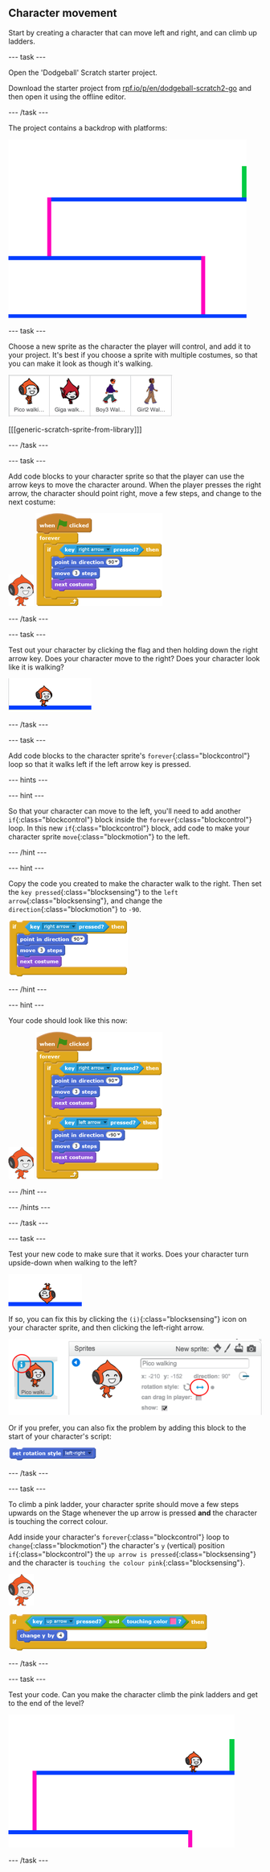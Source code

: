 ## Character movement

Start by creating a character that can move left and right, and can climb up ladders.

--- task ---

Open the 'Dodgeball' Scratch starter project.

Download the starter project from [rpf.io/p/en/dodgeball-scratch2-go](http://rpf.io/p/en/dodgeball-scratch2-go) and then open it using the offline editor.

--- /task ---

The project contains a backdrop with platforms:

![dodgeball project background](images/dodge-background.png)

--- task ---

Choose a new sprite as the character the player will control, and add it to your project. It's best if you choose a sprite with multiple costumes, so that you can make it look as though it's walking.

![pick a sprite](images/dodge-characters.png)

[[[generic-scratch-sprite-from-library]]]

--- /task ---

--- task ---

Add code blocks to your character sprite so that the player can use the arrow keys to move the character around. When the player presses the right arrow, the character should point right, move a few steps, and change to the next costume:

![pico walking sprite](images/pico_walking_sprite.png)
![blocks_1545216257_0709238](images/blocks_1545216257_0709238.png)

--- /task ---

--- task ---

Test out your character by clicking the flag and then holding down the right arrow key. Does your character move to the right? Does your character look like it is walking?

![screenshot](images/dodge-walking.png)

--- /task ---

--- task ---

Add code blocks to the character sprite's `forever`{:class="blockcontrol"} loop so that it walks left if the left arrow key is pressed.

--- hints ---

--- hint ---

So that your character can move to the left, you'll need to add another `if`{:class="blockcontrol"} block inside the `forever`{:class="blockcontrol"} loop. In this new `if`{:class="blockcontrol"} block, add code to make your character sprite `move`{:class="blockmotion"} to the left.

--- /hint ---

--- hint ---

Copy the code you created to make the character walk to the right. Then set the `key pressed`{:class="blocksensing"} to the `left arrow`{:class="blocksensing"}, and change the `direction`{:class="blockmotion"} to `-90`.

![blocks_1545216258_1721418](images/blocks_1545216258_1721418.png)

--- /hint ---

--- hint ---

Your code should look like this now:

![pico walking sprite](images/pico_walking_sprite.png)
![blocks_1545216259_276616](images/blocks_1545216259_276616.png)

--- /hint ---

--- /hints ---

--- /task ---

--- task ---

Test your new code to make sure that it works. Does your character turn upside-down when walking to the left?

![screenshot](images/dodge-upside-down.png)

If so, you can fix this by clicking the `(i)`{:class="blocksensing"} icon on your character sprite, and then clicking the left-right arrow.

![screenshot](images/dodge-left-right.png)

Or if you prefer, you can also fix the problem by adding this block to the start of your character's script:

![blocks_1545216260_3861587](images/blocks_1545216260_3861587.png)

--- /task ---

--- task ---

To climb a pink ladder, your character sprite should move a few steps upwards on the Stage whenever the up arrow is pressed **and** the character is touching the correct colour. 

Add inside your character's `forever`{:class="blockcontrol"} loop to `change`{:class="blockmotion"} the character's `y` (vertical) position `if`{:class="blockcontrol"} the `up arrow is pressed`{:class="blocksensing"} and the character is `touching the colour pink`{:class="blocksensing"}.

![pico walking sprite](images/pico_walking_sprite.png)

![blocks_1545216261_4424717](images/blocks_1545216261_4424717.png)

--- /task ---

--- task ---

Test your code. Can you make the character climb the pink ladders and get to the end of the level?

![screenshot](images/dodge-test-character.png)

--- /task ---
